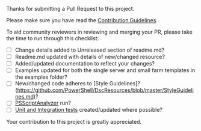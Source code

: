 Thanks for submitting a Pull Request to this project.

Please make sure you have read the [Contribution Guidelines](https://github.com/powershell/xSharePoint/wiki/Contributing%20to%20xSharePoint).

To aid community reviewers in reviewing and merging your PR, please take the time to run through this checklist:
- [ ] Change details added to Unreleased section of readme.md?
- [ ] Readme.md updated with details of new/changed resource?
- [ ] Added/updated documentation to reflect your changes?
- [ ] Examples updated for both the single server and small farm templates in the examples folder?
- [ ] New/changed code adheres to [Style Guidelines]?(https://github.com/PowerShell/DscResources/blob/master/StyleGuidelines.md)?
- [ ] [PSScriptAnalyzer](https://github.com/PowerShell/PSScriptAnalyzer) run?
- [ ] [Unit and Integration tests](https://github.com/PowerShell/DscResources/blob/master/TestsGuidelines.md) created/updated where possible?

Your contribution to this project is greatly appreciated. 
